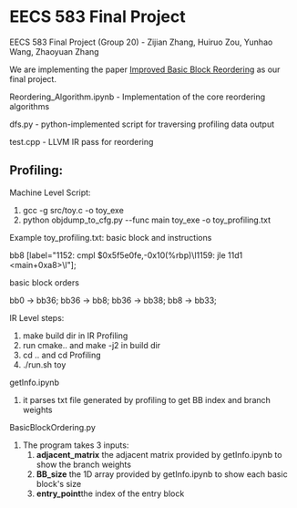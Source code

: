 # EECS 583 Final Project

EECS 583 Final Project (Group 20) - Zijian Zhang, Huiruo Zou, Yunhao Wang, Zhaoyuan Zhang

We are implementing the paper [Improved Basic Block Reordering](https://ieeexplore.ieee.org/abstract/document/9050435?casa_token=1hzPWQlIa8sAAAAA:QzBxIIrX6pAR08cerlU4UsZ45zB-0FfXFRp3nSALw76phNCss6gfAVJCR9dngw_-c9qalDU9lS0) as our final project.

Reordering_Algorithm.ipynb - Implementation of the core reordering algorithms

dfs.py - python-implemented script for traversing profiling data output

test.cpp - LLVM IR pass for reordering

## Profiling:

Machine Level Script:
1. gcc -g src/toy.c -o toy_exe
2. python objdump_to_cfg.py --func main toy_exe -o toy_profiling.txt

Example toy_profiling.txt:
basic block and instructions

  bb8 [label="1152: cmpl   $0x5f5e0fe,-0x10(%rbp)\l1159: jle    11d1 <main+0xa8>\l"];

basic block orders

  bb0 -> bb36;
  bb36 -> bb8;
  bb36 -> bb38;
  bb8 -> bb33;
  
  
IR Level steps:
 1. make build dir in IR Profiling
 2. run cmake.. and make -j2 in build dir
 3. cd .. and cd Profiling
 4. ./run.sh toy

getInfo.ipynb
1. it parses txt file generated by profiling to get BB index and branch weights

BasicBlockOrdering.py
1. The program takes 3 inputs:
   1. **adjacent_matrix** the adjacent matrix provided by getInfo.ipynb to show the branch weights
   2. **BB_size** the 1D array provided by getInfo.ipynb to show each basic block's size
   3. **entry_point**the index of the entry block 


